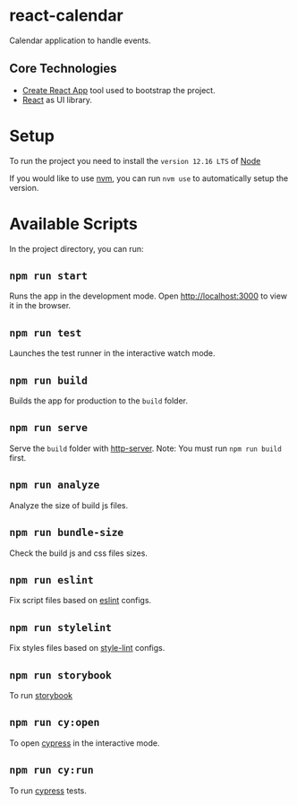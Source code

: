 
# react-calendar

Calendar application to handle events.

## Core Technologies

- [Create React App](https://github.com/facebook/create-react-app) tool used to bootstrap the project.
- [React](https://reactjs.org/) as UI library.

# Setup

To run the project you need to install the `version 12.16 LTS` of [Node](https://nodejs.org/en/)

If you would like to use [nvm](https://github.com/nvm-sh/nvm), you can run `nvm use` to automatically setup the version.

# Available Scripts

In the project directory, you can run:

## `npm run start`

Runs the app in the development mode.
Open [http://localhost:3000](http://localhost:3000) to view it in the browser.

## `npm run test`

Launches the test runner in the interactive watch mode.

## `npm run build`

Builds the app for production to the `build` folder.

## `npm run serve`

Serve the `build` folder with [http-server](https://www.npmjs.com/package/http-server).
Note: You must run `npm run build` first.

## `npm run analyze`

Analyze the size of build js files.

## `npm run bundle-size`

Check the build js and css files sizes.

## `npm run eslint`

Fix script files based on [eslint](https://eslint.org/) configs.

## `npm run stylelint`

Fix styles files based on [style-lint](https://stylelint.io/) configs.

## `npm run storybook`

To run [storybook](https://storybook.js.org/)

## `npm run cy:open`

To open [cypress](https://www.cypress.io/) in the interactive mode.

## `npm run cy:run`

To run [cypress](https://www.cypress.io/) tests.

